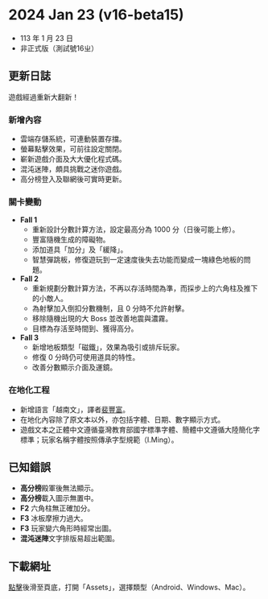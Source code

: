 # 2024 Jan 23 (v16-beta15)
- 113 年 1 月 23 日
- 非正式版（測試號16ㄓ）

## 更新日誌

遊戲經過重新大翻新！

### 新增內容
- 雲端存儲系統，可連動裝置存擋。
- 螢幕點擊效果，可前往設定關閉。
- 嶄新遊戲介面及大大優化程式碼。
- 混沌迷陣，頗具挑戰之迷你遊戲。
- 高分榜登入及聯網後可實時更新。

### 關卡變動

- **Fall 1** 
  - 重新設計分數計算方法，設定最高分為 1000 分（日後可能上修）。
  - 豐富隨機生成的障礙物。
  - 添加道具「加分」及「緩降」。
  - 智慧彈跳板，修復遊玩到一定速度後失去功能而變成一塊綠色地板的問題。
- **Fall 2**
  - 重新規劃分數計算方法，不再以存活時間為準，而採步上的六角柱及推下的小敵人。
  - 為射擊加入倒扣分數機制，且 0 分時不允許射擊。
  - 移除隨機出現的大 Boss 並改善地震與濃霧。
  - 目標為存活至時間到、獲得高分。
- **Fall 3**
  - 新增地板類型「磁鐵」，效果為吸引或排斥玩家。
  - 修復 0 分時仍可使用道具的特性。
  - 改善分數顯示介面及運鏡。

### 在地化工程

- 新增語言「越南文」，譯者[裴豐富](https://github.com/peifengfu)。
- 在地化內容除了原文本以外，亦包括字體、日期、數字顯示方式。
- 遊戲文本之正體中文遵循臺灣教育部國字標準字體、簡體中文遵循大陸簡化字標準；玩家名稱字體按照傳承字型規範（I.Ming）。

## 已知錯誤
- **高分榜**殿軍後無法顯示。
- **高分榜**載入圖示無置中。
- **F2** 六角柱無正確加分。
- **F3** 冰板摩擦力過大。
- **F3** 玩家變六角形時經常出圖。
- **混沌迷陣**文字排版易超出範圍。

## 下載網址
[點擊](https://github.com/Zutek3134/Do-Not-Fall/releases/tag/v16)後滑至頁底，打開「Assets」，選擇類型（Android、Windows、Mac）。